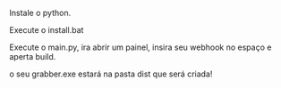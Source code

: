 Instale o python.

Execute o install.bat

Execute o main.py, ira abrir um painel, insira seu webhook no espaço e aperta build.

o seu grabber.exe estará na pasta dist que será criada!
